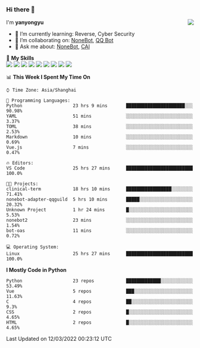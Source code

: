 ### Hi there 👋

<a href="#">
  <img align="right" src="https://github-readme-stats.vercel.app/api?username=yanyongyu&count_private=true&show_icons=true&bg_color=15,f2f7fd,E0EAFC" />
</a>

I'm **yanyongyu**

- 🌱 I’m currently learning: Reverse, Cyber Security
- 👯 I’m collaborating on: [NoneBot](https://github.com/nonebot), [QQ Bot](https://github.com/Mrs4s/go-cqhttp)
- 💬 Ask me about: [NoneBot](https://github.com/nonebot), [CAI](https://github.com/cscs181/CAI)

🌟 **My Skills**  
![](https://img.shields.io/badge/-Python-3e74a2?style=flat-square&logo=Python&logoColor=fff)
![](https://img.shields.io/badge/-Node.js-339933?style=flat-square&logo=Node.js&logoColor=fff)
![](https://img.shields.io/badge/-Vue-4fc08d?style=flat-square&logo=Vue.js&logoColor=fff)
![](https://img.shields.io/badge/-React-2d98ce?style=flat-square&logo=React&logoColor=fff)
![](https://img.shields.io/badge/-Docker-2496ED?style=flat-square&logo=Docker&logoColor=fff)
![](https://img.shields.io/badge/-Linux-000000?style=flat-square&logo=Linux&logoColor=fff)
![](https://img.shields.io/badge/-MySQL-4479A1?style=flat-square&logo=MySQL&logoColor=fff)
![](https://img.shields.io/badge/-Redis-DC382D?style=flat-square&logo=Redis&logoColor=fff)
![](https://img.shields.io/badge/-MongoDB-47A248?style=flat-square&logo=MongoDB&logoColor=fff)

<!--START_SECTION:waka-->
📊 **This Week I Spent My Time On** 

```text
⌚︎ Time Zone: Asia/Shanghai

💬 Programming Languages: 
Python                   23 hrs 9 mins       ██████████████████████░░░   90.98% 
YAML                     51 mins             ░░░░░░░░░░░░░░░░░░░░░░░░░   3.37% 
TOML                     38 mins             ░░░░░░░░░░░░░░░░░░░░░░░░░   2.53% 
Markdown                 10 mins             ░░░░░░░░░░░░░░░░░░░░░░░░░   0.69% 
Vue.js                   7 mins              ░░░░░░░░░░░░░░░░░░░░░░░░░   0.47%

🔥 Editors: 
VS Code                  25 hrs 27 mins      █████████████████████████   100.0%

🐱‍💻 Projects: 
clinical-term            18 hrs 10 mins      █████████████████░░░░░░░░   71.41% 
nonebot-adapter-qqguild  5 hrs 10 mins       █████░░░░░░░░░░░░░░░░░░░░   20.32% 
Unknown Project          1 hr 24 mins        █░░░░░░░░░░░░░░░░░░░░░░░░   5.53% 
nonebot2                 23 mins             ░░░░░░░░░░░░░░░░░░░░░░░░░   1.54% 
bot-oas                  11 mins             ░░░░░░░░░░░░░░░░░░░░░░░░░   0.72%

💻 Operating System: 
Linux                    25 hrs 27 mins      █████████████████████████   100.0%

```

**I Mostly Code in Python** 

```text
Python                   23 repos            █████████████░░░░░░░░░░░░   53.49% 
Vue                      5 repos             ███░░░░░░░░░░░░░░░░░░░░░░   11.63% 
C                        4 repos             ██░░░░░░░░░░░░░░░░░░░░░░░   9.3% 
CSS                      2 repos             █░░░░░░░░░░░░░░░░░░░░░░░░   4.65% 
HTML                     2 repos             █░░░░░░░░░░░░░░░░░░░░░░░░   4.65%

```



 Last Updated on 12/03/2022 00:23:12 UTC
<!--END_SECTION:waka-->

